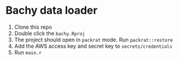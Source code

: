 # Bachy data loader

1. Clone this repo
2. Double click the `bachy.Rproj`
3. The project should open in `packrat` mode. Run `packrat::restore`
4. Add the AWS access key and secret key to `secrets/credentials`
5. Run `main.r`


